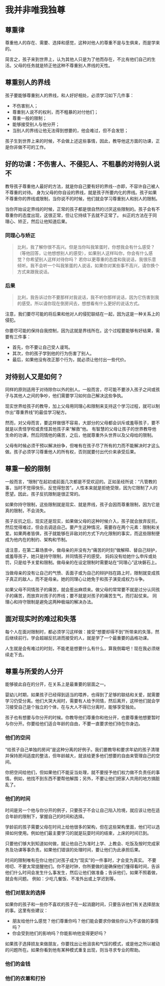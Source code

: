 <link rel="stylesheet" type="text/css" href="../../auto-number.css">

# 我并非唯我独尊

## 尊重律

尊重他人的存在、需要、选择和感觉，这种对他人的尊重不是与生俱来，而是学来的。

简言之，孩子来到世界上，认为其他人只是为了他而存在，不比有他们自己的生活。父母的任务就是矫正他这种不尊重别人界线的天性。

## 尊重别人的界线

孩子要能够尊重别人的界线，和人好好相处，必须学习如下几件事：
* 不伤害别人；
* 尊重别人说不的权利，而不粗暴的对付他们；
* 尊重一般的限制；
* 能够接受别人与他分开；
* 当别人的界线让他无法得到想要的，他会难过，但不会发怒；

孩子生到世界上来的时候，不会做上述这些事情，因此，教导他这方面的功课，正是你非做不可的工作。

## 好的功课：不伤害人、不侵犯人、不粗暴的对待别人说不

教导孩子尊重他人最好的方法，就是你自己要有好的界线--亦即，不容许自己被人不尊重的对待。
身为父母的你自设的界线，就是孩子所要内化的界线。孩子如果不尊重你的界线或限制，当你说不的时候，他们就会学习尊重别人和别人的限制。

当你开始设定界线的时候，正常的孩子都是很自然的讨厌这些限制的。孩子会有不尊重你的态度出现，这很正常，但让它持续下去就不正常了。
纠正的方法在于同理心、矫正，然后让他知道后果。

### 同理心与矫正

> 比利，我了解你很不高兴。但是当你叫我笨蛋时，你想我会有什么感受？（等他回答，让他想想别人的感受），如果别人这样叫你，你会有什么感觉？你希望别人这样对待你吗？
> 若你以更尊重的态度和我说话，我很乐意倾听。我不会听一个叫我笨蛋的人说话，如果你对某些事不高兴，请你换个方式来跟我说话。

### 后果

> 比利，我告诉过你不要那样对我说话，我不听你那样说话，因为它伤害到我的感受。所以请你现在倒房间去，想想看有什么更好的说话方式。

注意，我们要尽可能的将后果和他对人的侵犯联结在一起，因为这是一种关系上的侵犯。

你要尽可能的保持自我控制，因为这就是界线所在。这个过程要能够有好结果，需要有三件事：

* 首先，你不要让自己受人谩骂。
* 其次，你的孩子学到他的行为伤害了别人。
* 最后，如果他没有改正那个行为，就必须让他付出一些代价。

## 对待别人又是如何？

同样的原则适用于对待除你以外的别人。一般而言，尽可能不要渉入孩子之间或孩子与其他人之间的争吵，他们需要学习如何自己解决这些争执。

现实世界给孩子的教导，加上父母用同理心和限制来支持这个学习过程，就可以制作出“尊重界线”的最佳学习秘方。

然而，对父母而言，要这样做很不容易，大部分的父母都会训斥或羞辱孩子，要不就是以责怪学校或责怪其他孩子来“解救”他。
有智慧的父母让孩子的世界教导他生命的功课，然后同情他的痛苦，之后，他就尊重外头世界以及父母给的限制。

父母有时候必须干预以解决纷争，但唯有在孩子尽了所有的力而不能解决时才这么做。孩子必须学习尊重他人的所有权，否则就要付出代价来承受后果。

## 尊重一般的限制

一般而言，“限制”在起初或前面几次都是不受欢迎的。正如圣经所说：“凡管教的事，当时不觉得快乐，反觉得愁苦”。人性本来就是拒绝受限，因为它限制了人的愿望。因此，孩子反抗限制是很正常的。

如果你持守限制，这些限制就是现实、就是界线，孩子会因而尊重限制，因为它是真的限制，不会消失。

孩子反抗之后，现实还是现实，如果做父母的这种时候介入，孩子就会放弃反抗，然后觉得难过，但会去调适自己。要产生这种情况，需要存在两个元素：限制和关爱。如果两者皆俱，孩子就能够在非敌对的方式下内化限制的事实，而这些限制便成为他内在的制约、架构和节制。

请注意，在第二幕场景中，做母亲的并没有为“痛苦的时刻”做解释、替自己辩护，或羞辱孩子，她只是持守限制，并同情孩子的感受。
妈妈没有给她什么申斥或处罚，只是给予关爱和限制。做母亲的在设定限制时需要站在“同理心”这块磐石上。

当做母亲的没有让自己的气愤、丢面子或为自己的辩护挡在路上时，限制就变成孩子真正的敌人，而不是母亲。她的同理心让她免于和孩子演变成权力斗争。

如果父母不同情孩子的痛苦，就会惹出麻烦来。做父母的常常要不就是过分认同孩子的痛苦，而放弃对孩子的界线；要不就是对孩子的痛苦生气，而打起仗来。
同理心和持守限制是避免这两种极端的解决办法。

## 面对现实时的难过和失落

每个人在面对限制时，都必须学习这样做：接受“想要却得不到”所带来的失落，然后继续前行。学会超越反抗进而接受的人，就是学了一个最重要的品格功课。

人生就是会有难过的时刻，不能老是想要什么有什么，算我倒霉吧！现在我必须继续走下去。

## 尊重与所爱的人分开

能够彼此自在的分开，在关系上是最重要的层面之一。

婴幼儿时期，如果孩子已经得到适当的喂养，也得到了足够的联结和关爱，就需要学习仍受分离。他们大哭大闹时，需要有人给予同情，然后离开，这样他们就会学习接受自己是个独立的个体，在与大人不得已分离时，能够享受独处。

孩子也有想要与你分开的时候。你教导他们尊重你和他分开，也要尊重他想要暂时与你分开。你要给他们适合年龄的自由，不要一直要求他们待在你身边。

### 他们的空间

“给孩子自己单独的房间”是这种分离的好例子。我们要教导和要求年幼的孩子清理并保持房间适度的整洁，但年龄越大，就该给更多他们想要的自由来管理自己的空间。

你把空间给他们，但如果他们不能妥当处理，就不要授予他们权力做不负责任的事情。例如，他找不到东西不要帮他解围；另外，不要让他们把家人共用的地方搞脏乱了。

### 他们的时间

时间是另一个他与你分开的例子，只要孩子不会让自己陷入险境，就应该让他在适合年龄的限制下，掌握自己的时间和选择。

学龄前的孩子需要父母在时间上给他很多的架构，但在这些架构里面，他们可以选择如何使用。例如他们最主要学习的就是玩耍时间的结束，上床的时间已到。

只要他们够大到知道如何做，就让他自己为准时上学、上教会、吃饭及按时完成家务及功课等事负责。如果他们错误的处理时间，要让他们为此承担后果。

时间的限制唯有在你让他们对孩子成为“现实”的一件事时，才会变为真实。
不要唠叨、不要太常提醒他们。你不是时钟，你所要做的是确保他们懂得看时间，告诉他们什么时间会发生什么事发生，然后让他们做准备；告诉他们，如果不照着做，就会有问题。
例如：少吃几餐饭、不准外出或上学迟到等。

### 他们对朋友的选择

如果你的孩子和一些你不喜欢的孩子在一起消磨时间，只要告诉他们有关选择朋友的事。这里有些建议：
* 朋友给他什么感觉？他们尊重你吗？他们能会要求你做些你认为不该做的事情吗？
* 你会受到他们的影响吗？你能影响他变得更好吗？

如果孩子选择损友来做朋友，你要找出让他沮丧和气馁的模式，或是他之所以被动的问题所在。如果你看到他有某种模式重复出现，则当寻求专业的帮助。

### 他们的金钱

### 他们的衣着和打扮


